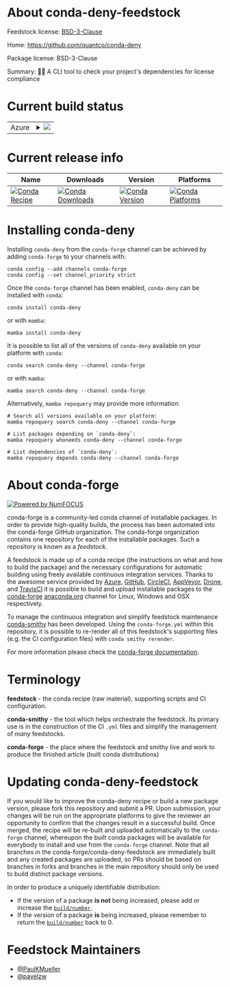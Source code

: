 About conda-deny-feedstock
==========================

Feedstock license: [BSD-3-Clause](https://github.com/conda-forge/conda-deny-feedstock/blob/main/LICENSE.txt)

Home: https://github.com/quantco/conda-deny

Package license: BSD-3-Clause

Summary: 🔎🐍 A CLI tool to check your project's dependencies for license compliance

Current build status
====================


<table>
    
  <tr>
    <td>Azure</td>
    <td>
      <details>
        <summary>
          <a href="https://dev.azure.com/conda-forge/feedstock-builds/_build/latest?definitionId=23774&branchName=main">
            <img src="https://dev.azure.com/conda-forge/feedstock-builds/_apis/build/status/conda-deny-feedstock?branchName=main">
          </a>
        </summary>
        <table>
          <thead><tr><th>Variant</th><th>Status</th></tr></thead>
          <tbody><tr>
              <td>linux_64</td>
              <td>
                <a href="https://dev.azure.com/conda-forge/feedstock-builds/_build/latest?definitionId=23774&branchName=main">
                  <img src="https://dev.azure.com/conda-forge/feedstock-builds/_apis/build/status/conda-deny-feedstock?branchName=main&jobName=linux&configuration=linux%20linux_64_" alt="variant">
                </a>
              </td>
            </tr><tr>
              <td>linux_aarch64</td>
              <td>
                <a href="https://dev.azure.com/conda-forge/feedstock-builds/_build/latest?definitionId=23774&branchName=main">
                  <img src="https://dev.azure.com/conda-forge/feedstock-builds/_apis/build/status/conda-deny-feedstock?branchName=main&jobName=linux&configuration=linux%20linux_aarch64_" alt="variant">
                </a>
              </td>
            </tr><tr>
              <td>linux_ppc64le</td>
              <td>
                <a href="https://dev.azure.com/conda-forge/feedstock-builds/_build/latest?definitionId=23774&branchName=main">
                  <img src="https://dev.azure.com/conda-forge/feedstock-builds/_apis/build/status/conda-deny-feedstock?branchName=main&jobName=linux&configuration=linux%20linux_ppc64le_" alt="variant">
                </a>
              </td>
            </tr><tr>
              <td>osx_64</td>
              <td>
                <a href="https://dev.azure.com/conda-forge/feedstock-builds/_build/latest?definitionId=23774&branchName=main">
                  <img src="https://dev.azure.com/conda-forge/feedstock-builds/_apis/build/status/conda-deny-feedstock?branchName=main&jobName=osx&configuration=osx%20osx_64_" alt="variant">
                </a>
              </td>
            </tr><tr>
              <td>osx_arm64</td>
              <td>
                <a href="https://dev.azure.com/conda-forge/feedstock-builds/_build/latest?definitionId=23774&branchName=main">
                  <img src="https://dev.azure.com/conda-forge/feedstock-builds/_apis/build/status/conda-deny-feedstock?branchName=main&jobName=osx&configuration=osx%20osx_arm64_" alt="variant">
                </a>
              </td>
            </tr><tr>
              <td>win_64</td>
              <td>
                <a href="https://dev.azure.com/conda-forge/feedstock-builds/_build/latest?definitionId=23774&branchName=main">
                  <img src="https://dev.azure.com/conda-forge/feedstock-builds/_apis/build/status/conda-deny-feedstock?branchName=main&jobName=win&configuration=win%20win_64_" alt="variant">
                </a>
              </td>
            </tr><tr>
              <td>win_arm64</td>
              <td>
                <a href="https://dev.azure.com/conda-forge/feedstock-builds/_build/latest?definitionId=23774&branchName=main">
                  <img src="https://dev.azure.com/conda-forge/feedstock-builds/_apis/build/status/conda-deny-feedstock?branchName=main&jobName=win&configuration=win%20win_arm64_" alt="variant">
                </a>
              </td>
            </tr>
          </tbody>
        </table>
      </details>
    </td>
  </tr>
</table>

Current release info
====================

| Name | Downloads | Version | Platforms |
| --- | --- | --- | --- |
| [![Conda Recipe](https://img.shields.io/badge/recipe-conda--deny-green.svg)](https://anaconda.org/conda-forge/conda-deny) | [![Conda Downloads](https://img.shields.io/conda/dn/conda-forge/conda-deny.svg)](https://anaconda.org/conda-forge/conda-deny) | [![Conda Version](https://img.shields.io/conda/vn/conda-forge/conda-deny.svg)](https://anaconda.org/conda-forge/conda-deny) | [![Conda Platforms](https://img.shields.io/conda/pn/conda-forge/conda-deny.svg)](https://anaconda.org/conda-forge/conda-deny) |

Installing conda-deny
=====================

Installing `conda-deny` from the `conda-forge` channel can be achieved by adding `conda-forge` to your channels with:

```
conda config --add channels conda-forge
conda config --set channel_priority strict
```

Once the `conda-forge` channel has been enabled, `conda-deny` can be installed with `conda`:

```
conda install conda-deny
```

or with `mamba`:

```
mamba install conda-deny
```

It is possible to list all of the versions of `conda-deny` available on your platform with `conda`:

```
conda search conda-deny --channel conda-forge
```

or with `mamba`:

```
mamba search conda-deny --channel conda-forge
```

Alternatively, `mamba repoquery` may provide more information:

```
# Search all versions available on your platform:
mamba repoquery search conda-deny --channel conda-forge

# List packages depending on `conda-deny`:
mamba repoquery whoneeds conda-deny --channel conda-forge

# List dependencies of `conda-deny`:
mamba repoquery depends conda-deny --channel conda-forge
```


About conda-forge
=================

[![Powered by
NumFOCUS](https://img.shields.io/badge/powered%20by-NumFOCUS-orange.svg?style=flat&colorA=E1523D&colorB=007D8A)](https://numfocus.org)

conda-forge is a community-led conda channel of installable packages.
In order to provide high-quality builds, the process has been automated into the
conda-forge GitHub organization. The conda-forge organization contains one repository
for each of the installable packages. Such a repository is known as a *feedstock*.

A feedstock is made up of a conda recipe (the instructions on what and how to build
the package) and the necessary configurations for automatic building using freely
available continuous integration services. Thanks to the awesome service provided by
[Azure](https://azure.microsoft.com/en-us/services/devops/), [GitHub](https://github.com/),
[CircleCI](https://circleci.com/), [AppVeyor](https://www.appveyor.com/),
[Drone](https://cloud.drone.io/welcome), and [TravisCI](https://travis-ci.com/)
it is possible to build and upload installable packages to the
[conda-forge](https://anaconda.org/conda-forge) [anaconda.org](https://anaconda.org/)
channel for Linux, Windows and OSX respectively.

To manage the continuous integration and simplify feedstock maintenance
[conda-smithy](https://github.com/conda-forge/conda-smithy) has been developed.
Using the ``conda-forge.yml`` within this repository, it is possible to re-render all of
this feedstock's supporting files (e.g. the CI configuration files) with ``conda smithy rerender``.

For more information please check the [conda-forge documentation](https://conda-forge.org/docs/).

Terminology
===========

**feedstock** - the conda recipe (raw material), supporting scripts and CI configuration.

**conda-smithy** - the tool which helps orchestrate the feedstock.
                   Its primary use is in the construction of the CI ``.yml`` files
                   and simplify the management of *many* feedstocks.

**conda-forge** - the place where the feedstock and smithy live and work to
                  produce the finished article (built conda distributions)


Updating conda-deny-feedstock
=============================

If you would like to improve the conda-deny recipe or build a new
package version, please fork this repository and submit a PR. Upon submission,
your changes will be run on the appropriate platforms to give the reviewer an
opportunity to confirm that the changes result in a successful build. Once
merged, the recipe will be re-built and uploaded automatically to the
`conda-forge` channel, whereupon the built conda packages will be available for
everybody to install and use from the `conda-forge` channel.
Note that all branches in the conda-forge/conda-deny-feedstock are
immediately built and any created packages are uploaded, so PRs should be based
on branches in forks and branches in the main repository should only be used to
build distinct package versions.

In order to produce a uniquely identifiable distribution:
 * If the version of a package **is not** being increased, please add or increase
   the [``build/number``](https://docs.conda.io/projects/conda-build/en/latest/resources/define-metadata.html#build-number-and-string).
 * If the version of a package **is** being increased, please remember to return
   the [``build/number``](https://docs.conda.io/projects/conda-build/en/latest/resources/define-metadata.html#build-number-and-string)
   back to 0.

Feedstock Maintainers
=====================

* [@PaulKMueller](https://github.com/PaulKMueller/)
* [@pavelzw](https://github.com/pavelzw/)

